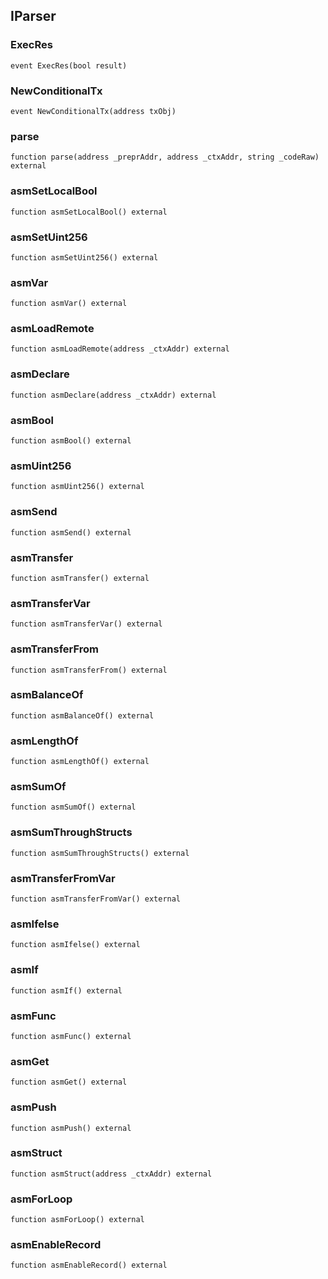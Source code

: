 ## IParser

### ExecRes

```solidity
event ExecRes(bool result)
```

### NewConditionalTx

```solidity
event NewConditionalTx(address txObj)
```

### parse

```solidity
function parse(address _preprAddr, address _ctxAddr, string _codeRaw) external
```

### asmSetLocalBool

```solidity
function asmSetLocalBool() external
```

### asmSetUint256

```solidity
function asmSetUint256() external
```

### asmVar

```solidity
function asmVar() external
```

### asmLoadRemote

```solidity
function asmLoadRemote(address _ctxAddr) external
```

### asmDeclare

```solidity
function asmDeclare(address _ctxAddr) external
```

### asmBool

```solidity
function asmBool() external
```

### asmUint256

```solidity
function asmUint256() external
```

### asmSend

```solidity
function asmSend() external
```

### asmTransfer

```solidity
function asmTransfer() external
```

### asmTransferVar

```solidity
function asmTransferVar() external
```

### asmTransferFrom

```solidity
function asmTransferFrom() external
```

### asmBalanceOf

```solidity
function asmBalanceOf() external
```

### asmLengthOf

```solidity
function asmLengthOf() external
```

### asmSumOf

```solidity
function asmSumOf() external
```

### asmSumThroughStructs

```solidity
function asmSumThroughStructs() external
```

### asmTransferFromVar

```solidity
function asmTransferFromVar() external
```

### asmIfelse

```solidity
function asmIfelse() external
```

### asmIf

```solidity
function asmIf() external
```

### asmFunc

```solidity
function asmFunc() external
```

### asmGet

```solidity
function asmGet() external
```

### asmPush

```solidity
function asmPush() external
```

### asmStruct

```solidity
function asmStruct(address _ctxAddr) external
```

### asmForLoop

```solidity
function asmForLoop() external
```

### asmEnableRecord

```solidity
function asmEnableRecord() external
```

